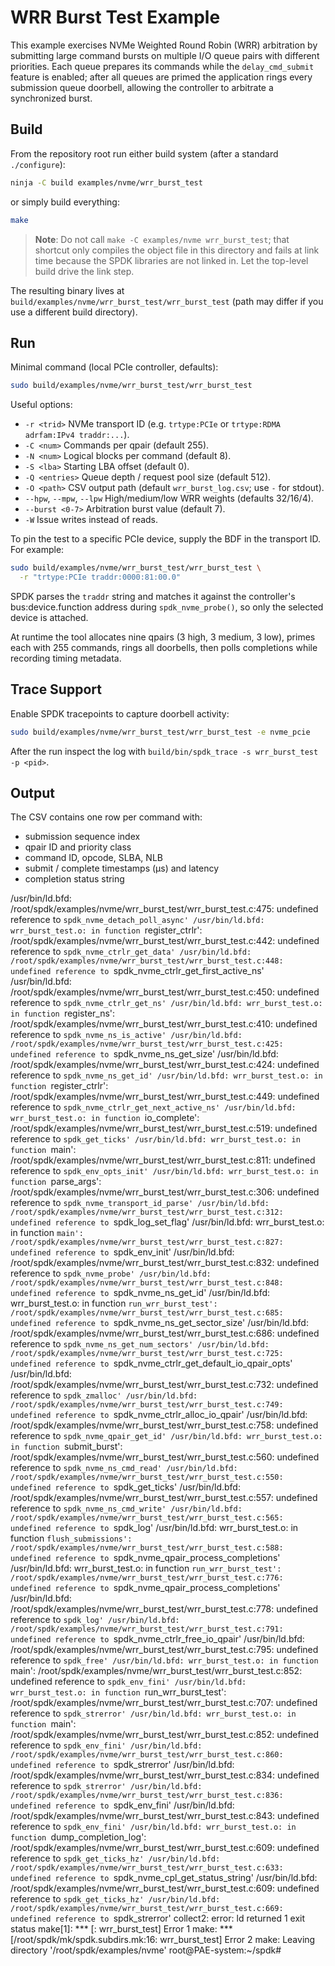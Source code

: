 # WRR Burst Test Example

This example exercises NVMe Weighted Round Robin (WRR) arbitration by submitting large command bursts on multiple I/O queue pairs with different priorities. Each queue prepares its commands while the `delay_cmd_submit` feature is enabled; after all queues are primed the application rings every submission queue doorbell, allowing the controller to arbitrate a synchronized burst.

## Build

From the repository root run either build system (after a standard `./configure`):

```bash
ninja -C build examples/nvme/wrr_burst_test
```

or simply build everything:

```bash
make
```

> **Note**: Do not call `make -C examples/nvme wrr_burst_test`; that shortcut only compiles the object file in this directory and fails at link time because the SPDK libraries are not linked in. Let the top-level build drive the link step.

The resulting binary lives at `build/examples/nvme/wrr_burst_test/wrr_burst_test` (path may differ if you use a different build directory).

## Run

Minimal command (local PCIe controller, defaults):

```bash
sudo build/examples/nvme/wrr_burst_test/wrr_burst_test
```

Useful options:

- `-r <trid>` NVMe transport ID (e.g. `trtype:PCIe` or `trtype:RDMA adrfam:IPv4 traddr:...`).
- `-C <num>` Commands per qpair (default 255).
- `-N <num>` Logical blocks per command (default 8).
- `-S <lba>` Starting LBA offset (default 0).
- `-Q <entries>` Queue depth / request pool size (default 512).
- `-O <path>` CSV output path (default `wrr_burst_log.csv`; use `-` for stdout).
- `--hpw`, `--mpw`, `--lpw` High/medium/low WRR weights (defaults 32/16/4).
- `--burst <0-7>` Arbitration burst value (default 7).
- `-W` Issue writes instead of reads.

To pin the test to a specific PCIe device, supply the BDF in the transport ID. For example:

```bash
sudo build/examples/nvme/wrr_burst_test/wrr_burst_test \
  -r "trtype:PCIe traddr:0000:81:00.0"
```

SPDK parses the `traddr` string and matches it against the controller's bus:device.function address during `spdk_nvme_probe()`, so only the selected device is attached.

At runtime the tool allocates nine qpairs (3 high, 3 medium, 3 low), primes each with 255 commands, rings all doorbells, then polls completions while recording timing metadata.

## Trace Support

Enable SPDK tracepoints to capture doorbell activity:

```bash
sudo build/examples/nvme/wrr_burst_test/wrr_burst_test -e nvme_pcie
```

After the run inspect the log with `build/bin/spdk_trace -s wrr_burst_test -p <pid>`.

## Output

The CSV contains one row per command with:

- submission sequence index
- qpair ID and priority class
- command ID, opcode, SLBA, NLB
- submit / complete timestamps (µs) and latency
- completion status string

/usr/bin/ld.bfd: /root/spdk/examples/nvme/wrr_burst_test/wrr_burst_test.c:475: undefined reference to `spdk_nvme_detach_poll_async'
/usr/bin/ld.bfd: wrr_burst_test.o: in function `register_ctrlr':
/root/spdk/examples/nvme/wrr_burst_test/wrr_burst_test.c:442: undefined reference to `spdk_nvme_ctrlr_get_data'
/usr/bin/ld.bfd: /root/spdk/examples/nvme/wrr_burst_test/wrr_burst_test.c:448: undefined reference to `spdk_nvme_ctrlr_get_first_active_ns'
/usr/bin/ld.bfd: /root/spdk/examples/nvme/wrr_burst_test/wrr_burst_test.c:450: undefined reference to `spdk_nvme_ctrlr_get_ns'
/usr/bin/ld.bfd: wrr_burst_test.o: in function `register_ns':
/root/spdk/examples/nvme/wrr_burst_test/wrr_burst_test.c:410: undefined reference to `spdk_nvme_ns_is_active'
/usr/bin/ld.bfd: /root/spdk/examples/nvme/wrr_burst_test/wrr_burst_test.c:425: undefined reference to `spdk_nvme_ns_get_size'
/usr/bin/ld.bfd: /root/spdk/examples/nvme/wrr_burst_test/wrr_burst_test.c:424: undefined reference to `spdk_nvme_ns_get_id'
/usr/bin/ld.bfd: wrr_burst_test.o: in function `register_ctrlr':
/root/spdk/examples/nvme/wrr_burst_test/wrr_burst_test.c:449: undefined reference to `spdk_nvme_ctrlr_get_next_active_ns'
/usr/bin/ld.bfd: wrr_burst_test.o: in function `io_complete':
/root/spdk/examples/nvme/wrr_burst_test/wrr_burst_test.c:519: undefined reference to `spdk_get_ticks'
/usr/bin/ld.bfd: wrr_burst_test.o: in function `main':
/root/spdk/examples/nvme/wrr_burst_test/wrr_burst_test.c:811: undefined reference to `spdk_env_opts_init'
/usr/bin/ld.bfd: wrr_burst_test.o: in function `parse_args':
/root/spdk/examples/nvme/wrr_burst_test/wrr_burst_test.c:306: undefined reference to `spdk_nvme_transport_id_parse'
/usr/bin/ld.bfd: /root/spdk/examples/nvme/wrr_burst_test/wrr_burst_test.c:312: undefined reference to `spdk_log_set_flag'
/usr/bin/ld.bfd: wrr_burst_test.o: in function `main':
/root/spdk/examples/nvme/wrr_burst_test/wrr_burst_test.c:827: undefined reference to `spdk_env_init'
/usr/bin/ld.bfd: /root/spdk/examples/nvme/wrr_burst_test/wrr_burst_test.c:832: undefined reference to `spdk_nvme_probe'
/usr/bin/ld.bfd: /root/spdk/examples/nvme/wrr_burst_test/wrr_burst_test.c:848: undefined reference to `spdk_nvme_ns_get_id'
/usr/bin/ld.bfd: wrr_burst_test.o: in function `run_wrr_burst_test':
/root/spdk/examples/nvme/wrr_burst_test/wrr_burst_test.c:685: undefined reference to `spdk_nvme_ns_get_sector_size'
/usr/bin/ld.bfd: /root/spdk/examples/nvme/wrr_burst_test/wrr_burst_test.c:686: undefined reference to `spdk_nvme_ns_get_num_sectors'
/usr/bin/ld.bfd: /root/spdk/examples/nvme/wrr_burst_test/wrr_burst_test.c:725: undefined reference to `spdk_nvme_ctrlr_get_default_io_qpair_opts'
/usr/bin/ld.bfd: /root/spdk/examples/nvme/wrr_burst_test/wrr_burst_test.c:732: undefined reference to `spdk_zmalloc'
/usr/bin/ld.bfd: /root/spdk/examples/nvme/wrr_burst_test/wrr_burst_test.c:749: undefined reference to `spdk_nvme_ctrlr_alloc_io_qpair'
/usr/bin/ld.bfd: /root/spdk/examples/nvme/wrr_burst_test/wrr_burst_test.c:758: undefined reference to `spdk_nvme_qpair_get_id'
/usr/bin/ld.bfd: wrr_burst_test.o: in function `submit_burst':
/root/spdk/examples/nvme/wrr_burst_test/wrr_burst_test.c:560: undefined reference to `spdk_nvme_ns_cmd_read'
/usr/bin/ld.bfd: /root/spdk/examples/nvme/wrr_burst_test/wrr_burst_test.c:550: undefined reference to `spdk_get_ticks'
/usr/bin/ld.bfd: /root/spdk/examples/nvme/wrr_burst_test/wrr_burst_test.c:557: undefined reference to `spdk_nvme_ns_cmd_write'
/usr/bin/ld.bfd: /root/spdk/examples/nvme/wrr_burst_test/wrr_burst_test.c:565: undefined reference to `spdk_log'
/usr/bin/ld.bfd: wrr_burst_test.o: in function `flush_submissions':
/root/spdk/examples/nvme/wrr_burst_test/wrr_burst_test.c:588: undefined reference to `spdk_nvme_qpair_process_completions'
/usr/bin/ld.bfd: wrr_burst_test.o: in function `run_wrr_burst_test':
/root/spdk/examples/nvme/wrr_burst_test/wrr_burst_test.c:776: undefined reference to `spdk_nvme_qpair_process_completions'
/usr/bin/ld.bfd: /root/spdk/examples/nvme/wrr_burst_test/wrr_burst_test.c:778: undefined reference to `spdk_log'
/usr/bin/ld.bfd: /root/spdk/examples/nvme/wrr_burst_test/wrr_burst_test.c:791: undefined reference to `spdk_nvme_ctrlr_free_io_qpair'
/usr/bin/ld.bfd: /root/spdk/examples/nvme/wrr_burst_test/wrr_burst_test.c:795: undefined reference to `spdk_free'
/usr/bin/ld.bfd: wrr_burst_test.o: in function `main':
/root/spdk/examples/nvme/wrr_burst_test/wrr_burst_test.c:852: undefined reference to `spdk_env_fini'
/usr/bin/ld.bfd: wrr_burst_test.o: in function `run_wrr_burst_test':
/root/spdk/examples/nvme/wrr_burst_test/wrr_burst_test.c:707: undefined reference to `spdk_strerror'
/usr/bin/ld.bfd: wrr_burst_test.o: in function `main':
/root/spdk/examples/nvme/wrr_burst_test/wrr_burst_test.c:852: undefined reference to `spdk_env_fini'
/usr/bin/ld.bfd: /root/spdk/examples/nvme/wrr_burst_test/wrr_burst_test.c:860: undefined reference to `spdk_strerror'
/usr/bin/ld.bfd: /root/spdk/examples/nvme/wrr_burst_test/wrr_burst_test.c:834: undefined reference to `spdk_strerror'
/usr/bin/ld.bfd: /root/spdk/examples/nvme/wrr_burst_test/wrr_burst_test.c:836: undefined reference to `spdk_env_fini'
/usr/bin/ld.bfd: /root/spdk/examples/nvme/wrr_burst_test/wrr_burst_test.c:843: undefined reference to `spdk_env_fini'
/usr/bin/ld.bfd: wrr_burst_test.o: in function `dump_completion_log':
/root/spdk/examples/nvme/wrr_burst_test/wrr_burst_test.c:609: undefined reference to `spdk_get_ticks_hz'
/usr/bin/ld.bfd: /root/spdk/examples/nvme/wrr_burst_test/wrr_burst_test.c:633: undefined reference to `spdk_nvme_cpl_get_status_string'
/usr/bin/ld.bfd: /root/spdk/examples/nvme/wrr_burst_test/wrr_burst_test.c:609: undefined reference to `spdk_get_ticks_hz'
/usr/bin/ld.bfd: /root/spdk/examples/nvme/wrr_burst_test/wrr_burst_test.c:669: undefined reference to `spdk_strerror'
collect2: error: ld returned 1 exit status
make[1]: *** [<builtin>: wrr_burst_test] Error 1
make: *** [/root/spdk/mk/spdk.subdirs.mk:16: wrr_burst_test] Error 2
make: Leaving directory '/root/spdk/examples/nvme'
root@PAE-system:~/spdk# 
